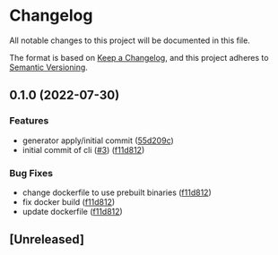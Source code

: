 # Changelog

All notable changes to this project will be documented in this file.

The format is based on [Keep a Changelog](https://keepachangelog.com/en/1.0.0/),
and this project adheres to [Semantic Versioning](https://semver.org/spec/v2.0.0.html).

## 0.1.0 (2022-07-30)


### Features

* generator apply/initial commit ([55d209c](https://github.com/andrewthetechie/download-gha-logs-rs/commit/55d209c7a6a8485600422099d1b09c3680b7cb1a))
* initial commit of cli ([#3](https://github.com/andrewthetechie/download-gha-logs-rs/issues/3)) ([f11d812](https://github.com/andrewthetechie/download-gha-logs-rs/commit/f11d8126ea3792f12b04dd61e232fdc63ef9bf26))


### Bug Fixes

* change dockerfile to use prebuilt binaries ([f11d812](https://github.com/andrewthetechie/download-gha-logs-rs/commit/f11d8126ea3792f12b04dd61e232fdc63ef9bf26))
* fix docker build ([f11d812](https://github.com/andrewthetechie/download-gha-logs-rs/commit/f11d8126ea3792f12b04dd61e232fdc63ef9bf26))
* update dockerfile ([f11d812](https://github.com/andrewthetechie/download-gha-logs-rs/commit/f11d8126ea3792f12b04dd61e232fdc63ef9bf26))

## [Unreleased]
